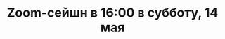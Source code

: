 ---
layout: session
title:  "Zoom-сейшн в 16:00 в субботу, 14 мая"
category: session
session:
    type: zoom
    date: 2022-05-14 16:00:00 +0300
    past: true
---